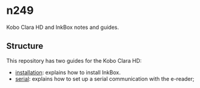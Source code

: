 # n249
Kobo Clara HD and InkBox notes and guides.

## Structure

This repository has two guides for the Kobo Clara HD:
- [installation](installation): explains how to install InkBox.
- [serial](serial.md): explains how to set up a serial communication with the e-reader;
